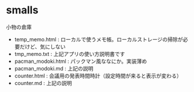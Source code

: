 # smalls
小物の倉庫

- temp_memo.html : ローカルで使うメモ帳。ローカルストレージの掃除が必要だけど、気にしない
- tmp_memo.txt : 上記アプリの使い方説明書です
- pacman_modoki.html : パックマン風ななにか。実装薄め
- pacman_modoki.md : 上記の説明
- counter.html : 会議用の発表時間時計（設定時間が来ると表示が変わる）
- counter.md : 上記の説明
